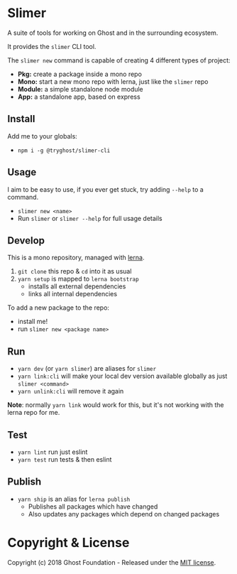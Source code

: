 # Slimer

A suite of tools for working on Ghost and in the surrounding ecosystem.

It provides the `slimer` CLI tool.

The `slimer new` command is capable of creating 4 different types of project:

- **Pkg:**    create a package inside a mono repo
- **Mono:**   start a new mono repo with lerna, just like the `slimer` repo
- **Module:** a simple standalone node module
- **App:**    a standalone app, based on express


## Install

Add me to your globals:

- `npm i -g @tryghost/slimer-cli`


## Usage

I aim to be easy to use, if you ever get stuck, try adding `--help` to a command.

- `slimer new <name>`
- Run `slimer` or `slimer --help` for full usage details


## Develop

This is a mono repository, managed with [lerna](https://lernajs.io/).

1. `git clone` this repo & `cd` into it as usual
2. `yarn setup` is mapped to `lerna bootstrap`
   - installs all external dependencies
   - links all internal dependencies

To add a new package to the repo:
   - install me!
   - run `slimer new <package name>`


## Run

- `yarn dev` (or `yarn slimer`) are aliases for `slimer`
- `yarn link:cli` will make your local dev version available globally as just `slimer <command>`
- `yarn unlink:cli` will remove it again

**Note**: normally `yarn link` would work for this, but it's not working with the lerna repo for me.


## Test

- `yarn lint` run just eslint
- `yarn test` run tests & then eslint


## Publish

- `yarn ship` is an alias for `lerna publish`
    - Publishes all packages which have changed
    - Also updates any packages which depend on changed packages


# Copyright & License

Copyright (c) 2018 Ghost Foundation - Released under the [MIT license](LICENSE).
